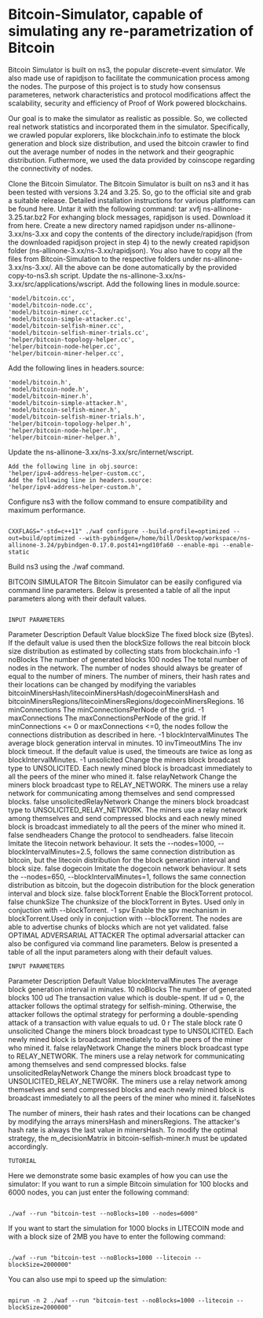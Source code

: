 # Bitcoin-Simulator, capable of simulating any re-parametrization of Bitcoin
Bitcoin Simulator is built on ns3, the popular discrete-event simulator. We also made use of rapidjson to facilitate the communication process among the nodes. The purpose of this project is to study how consensus parameteres, network characteristics and protocol modifications affect the scalability, security and efficiency of Proof of Work powered blockchains.

Our goal is to make the simulator as realistic as possible. So, we collected real network statistics and incorporated them in the simulator. Specifically, we crawled popular explorers, like blockchain.info to estimate the block generation and block size distribution, and used the bitcoin crawler to find out the average number of nodes in the network and their geographic distribution. Futhermore, we used the data provided by coinscope regarding the connectivity of nodes.

Clone the Bitcoin Simulator.
The Bitcoin Simulator is built on ns3 and it has been tested with versions 3.24 and 3.25. So, go to the official site and grab a suitable release. Detailed installation instructions for various platforms can be found here.
Untar it with the following command:
tar xvfj ns-allinone-3.25.tar.bz2
For exhanging block messages, rapidjson is used. Download it from here.
Create a new directory named rapidjson under ns-allinone-3.xx/ns-3.xx and copy the contents of the directory include/rapidjson (from the downloaded rapidjson project in step 4) to the newly created rapidjson folder (ns-allinone-3.xx/ns-3.xx/rapidjson). You also have to copy all the files from Bitcoin-Simulation to the respective folders under ns-allinone-3.xx/ns-3.xx/. All the above can be done automatically by the provided copy-to-ns3.sh script.
Update the ns-allinone-3.xx/ns-3.xx/src/applications/wscript.
Add the following lines in module.source:
```
'model/bitcoin.cc',
'model/bitcoin-node.cc',
'model/bitcoin-miner.cc',
'model/bitcoin-simple-attacker.cc',
'model/bitcoin-selfish-miner.cc',
'model/bitcoin-selfish-miner-trials.cc',
'helper/bitcoin-topology-helper.cc',
'helper/bitcoin-node-helper.cc',
'helper/bitcoin-miner-helper.cc',			
```

Add the following lines in headers.source:
```
'model/bitcoin.h',
'model/bitcoin-node.h',
'model/bitcoin-miner.h',
'model/bitcoin-simple-attacker.h',
'model/bitcoin-selfish-miner.h',
'model/bitcoin-selfish-miner-trials.h',
'helper/bitcoin-topology-helper.h',
'helper/bitcoin-node-helper.h',
'helper/bitcoin-miner-helper.h',					
```

Update the ns-allinone-3.xx/ns-3.xx/src/internet/wscript.
```
Add the following line in obj.source:
'helper/ipv4-address-helper-custom.cc',
Add the following line in headers.source:
'helper/ipv4-address-helper-custom.h',
```

Configure ns3 with the follow command to ensure compatibility and maximum performance.
```

CXXFLAGS="-std=c++11" ./waf configure --build-profile=optimized --out=build/optimized --with-pybindgen=/home/bill/Desktop/workspace/ns-allinone-3.24/pybindgen-0.17.0.post41+ngd10fa60 --enable-mpi --enable-static
```

Build ns3 using the ./waf command.



BITCOIN SIMULATOR
The Bitcoin Simulator can be easily configured via command line parameters. Below is presented a table of all the input parameters along with their default values.

```

INPUT PARAMETERS
```

Parameter	Description	Default Value
blockSize	The fixed block size (Bytes). If the default value is used then the blockSize follows the real bitcoin block size distribution as estimated by collecting stats from blockchain.info	-1
noBlocks	The number of generated blocks	100
nodes	The total number of nodes in the network. The number of nodes should always be greater of equal to the number of miners. The number of miners, their hash rates and their locations can be changed by modifying the variables bitcoinMinersHash/litecoinMinersHash/dogecoinMinersHash and bitcoinMinersRegions/litecoinMinersRegions/dogecoinMinersRegions.	16
minConnections	The minConnectionsPerNode of the grid.	-1
maxConnections	The maxConnectionsPerNode of the grid. If minConnections <= 0 or maxConnections <=0, the nodes follow the connections distribution as described in here.	-1
blockIntervalMinutes	The average block generation interval in minutes.	10
invTimeoutMins	The inv block timeout. If the default value is used, the timeouts are twice as long as blockIntervalMinutes.	-1
unsolicited	Change the miners block broadcast type to UNSOLICITED. Each newly mined block is broadcast immediately to all the peers of the miner who mined it.	false
relayNetwork	Change the miners block broadcast type to RELAY_NETWORK. The miners use a relay network for communicating among themselves and send compressed blocks.	false
unsolicitedRelayNetwork	Change the miners block broadcast type to UNSOLICITED_RELAY_NETWORK. The miners use a relay network among themselves and send compressed blocks and each newly mined block is broadcast immediately to all the peers of the miner who mined it.	false
sendheaders	Change the protocol to sendheaders.	false
litecoin	Imitate the litecoin network behaviour. It sets the --nodes=1000, --blockIntervalMinutes=2.5, follows the same connection distribution as bitcoin, but the litecoin distribution for the block generation interval and block size.	false
dogecoin	Imitate the dogecoin network behaviour. It sets the --nodes=650, --blockIntervalMinutes=1, follows the same connection distribution as bitcoin, but the dogecoin distribution for the block generation interval and block size.	false
blockTorrent	Enable the BlockTorrent protocol.	false
chunkSize	The chunksize of the blockTorrent in Bytes. Used only in conjuction with --blockTorrent.	-1
spv	Enable the spv mechanism in blockTorrent.Used only in conjuction with --blockTorrent. The nodes are able to advertise chunks of blocks which are not yet validated.	false
OPTIMAL ADVERSARIAL ATTACKER
The optimal adversarial attacker can also be configured via command line parameters. Below is presented a table of all the input parameters along with their default values.
```
INPUT PARAMETERS
```

Parameter	Description	Default Value
blockIntervalMinutes	The average block generation interval in minutes.	10
noBlocks	The number of generated blocks	100
ud	The transaction value which is double-spent. If ud = 0, the attacker follows the optimal strategy for selfish-mining. Otherwise, the attacker follows the optimal strategy for performing a double-spending attack of a transaction with value equals to ud.	0
r	The stale block rate	0
unsolicited	Change the miners block broadcast type to UNSOLICITED. Each newly mined block is broadcast immediately to all the peers of the miner who mined it.	false
relayNetwork	Change the miners block broadcast type to RELAY_NETWORK. The miners use a relay network for communicating among themselves and send compressed blocks.	false
unsolicitedRelayNetwork	Change the miners block broadcast type to UNSOLICITED_RELAY_NETWORK. The miners use a relay network among themselves and send compressed blocks and each newly mined block is broadcast immediately to all the peers of the miner who mined it.	falseNotes

The number of miners, their hash rates and their locations can be changed by modifying the arrays minersHash and minersRegions. The attacker's hash rate is always the last value in minersHash.
To modify the optimal strategy, the m_decisionMatrix in bitcoin-selfish-miner.h must be updated accordingly.
```
TUTORIAL
```

Here we demonstrate some basic examples of how you can use the simulator:
If you want to run a simple Bitcoin simulation for 100 blocks and 6000 nodes, you can just enter the following command:
```

./waf --run "bitcoin-test --noBlocks=100 --nodes=6000"
```

If you want to start the simulation for 1000 blocks in LITECOIN mode and with a block size of 2MB you have to enter the following command:
```

./waf --run "bitcoin-test --noBlocks=1000 --litecoin --blockSize=2000000"
```

You can also use mpi to speed up the simulation:
```

mpirun -n 2 ./waf --run "bitcoin-test --noBlocks=1000 --litecoin --blockSize=2000000"
```
